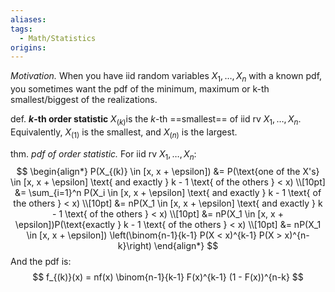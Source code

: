 ```yaml
---
aliases: 
tags:
  - Math/Statistics
origins:
---
```

*Motivation.* When you have iid random variables $X_{1},\dots,X_{n}$ with a known pdf, you sometimes want the pdf of the minimum, maximum or k-th smallest/biggest of the realizations.

def. **$k$-th order statistic** $X_{(k)}$is the $k$-th ==smallest== of iid rv $X_{1},\dots,X_{n}$. Equivalently, $X_{(1)}$ is the smallest, and $X_{(n)}$ is the largest.

thm. *pdf of order statistic.* For iid rv $X_{1},\dots,X_{n}$:
$$
\begin{align*}
P(X_{(k)} \in [x, x + \epsilon]) &= P(\text{one of the X's} \in [x, x + \epsilon] \text{ and exactly } k - 1 \text{ of the others } < x) \\[10pt]
&= \sum_{i=1}^n P(X_i \in [x, x + \epsilon] \text{ and exactly } k - 1 \text{ of the others } < x) \\[10pt]
&= nP(X_1 \in [x, x + \epsilon] \text{ and exactly } k - 1 \text{ of the others } < x) \\[10pt]
&= nP(X_1 \in [x, x + \epsilon])P(\text{exactly } k - 1 \text{ of the others } < x) \\[10pt]
&= nP(X_1 \in [x, x + \epsilon]) \left(\binom{n-1}{k-1} P(X < x)^{k-1} P(X > x)^{n-k}\right)
\end{align*}
$$
And the pdf is:
$$
f_{(k)}(x) = nf(x) \binom{n-1}{k-1} F(x)^{k-1} (1 - F(x))^{n-k}
$$